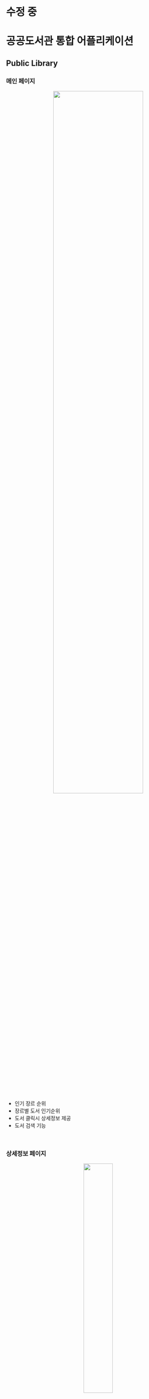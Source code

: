# 수정 중
# 공공도서관 통합 어플리케이션 
## Public Library

### 메인 페이지
<p align="center">
  <img src='https://user-images.githubusercontent.com/59479926/154795798-21eb8a55-1483-4d90-8613-b2b88d8527ec.jpg', width=70%> 
  <!--  메인  -->
</p>

- 인기 장르 순위
- 장르별 도서 인기순위
- 도서 클릭시 상세정보 제공
- 도서 검색 기능
<br/>

### 상세정보 페이지

<p align="center">
  <img src='https://user-images.githubusercontent.com/59479926/154794207-47da0f95-cd75-4f27-b4da-c0a1cdc4f026.png', width=40%> 
  <!--  도서검색  -->
</p>

- 메인페이지에서 클릭한 도서의 상세정보 제공
- 검색을 통한 도서의 상세정보 제공
- 도서 구매 정보 링크 제공
<br/>

### 회원정보 페이지

<p align="center">
  <img src='https://user-images.githubusercontent.com/59479926/154794541-7a7757dc-544d-49e6-b743-320bf24e0009.png', width=25%> 
  <!--  도서대여  -->
</p>

- 회원정보 수정
- 도서의 반납, 대여 기간 연장
- 대여 도서의 목록
<br/>

### 도서관 검색 
<p align="center">
  <img src='https://user-images.githubusercontent.com/59479926/154794585-d3c8e39f-8df8-46fe-b0c2-be02010f6a55.png', width=25%> 
  <!--  도서관 검색  -->
</p>
<!-- ## Why need this project

<p align="center">
    <img src='./image/capture.jpg', width=30%>
    <img src='./image/capture2.jpg', width=30%>
    <br>
    나도 모르게 찍게 되는 타인의 초상권, 프라이버시를 보호합시다.
</p>
## Requirements
- python 3
- Pillow
- face_recognition
- pickle
- opencv-contrib-python 3.4.0.14
- dlib

## Usage  

First, install libs

    pip install opencv-contrib-python==3.4.0.14
    pip install dlib
    pip install face_recognition
    pip install pickle
    pip install pillow


**Just run!** <br>

    python main.py
 -->
